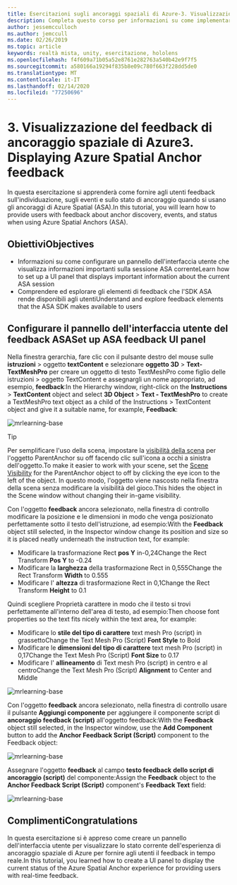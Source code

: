 ```yaml
---
title: Esercitazioni sugli ancoraggi spaziali di Azure-3. Visualizzazione del feedback di ancoraggio spaziale di Azure
description: Completa questo corso per informazioni su come implementare il riconoscimento volto di Azure in un'applicazione di realtà mista.
author: jessemcculloch
ms.author: jemccull
ms.date: 02/26/2019
ms.topic: article
keywords: realtà mista, unity, esercitazione, hololens
ms.openlocfilehash: f4f609a71b05a52e8761e282763a540b42e9f7f5
ms.sourcegitcommit: a580166a19294f835b8e09c780f663f228dd5de0
ms.translationtype: MT
ms.contentlocale: it-IT
ms.lasthandoff: 02/14/2020
ms.locfileid: "77250696"
---
```

# <a name="3-displaying-azure-spatial-anchor-feedback"></a><span data-ttu-id="6b6fe-105">3. Visualizzazione del feedback di ancoraggio spaziale di Azure</span><span class="sxs-lookup"><span data-stu-id="6b6fe-105">3. Displaying Azure Spatial Anchor feedback</span></span>

<span data-ttu-id="6b6fe-106">In questa esercitazione si apprenderà come fornire agli utenti feedback sull'individuazione, sugli eventi e sullo stato di ancoraggio quando si usano gli ancoraggi di Azure Spatial (ASA).</span><span class="sxs-lookup"><span data-stu-id="6b6fe-106">In this tutorial, you will learn how to provide users with feedback about anchor discovery, events, and status when using Azure Spatial Anchors (ASA).</span></span>

## <a name="objectives"></a><span data-ttu-id="6b6fe-107">Obiettivi</span><span class="sxs-lookup"><span data-stu-id="6b6fe-107">Objectives</span></span>

* <span data-ttu-id="6b6fe-108">Informazioni su come configurare un pannello dell'interfaccia utente che visualizza informazioni importanti sulla sessione ASA corrente</span><span class="sxs-lookup"><span data-stu-id="6b6fe-108">Learn how to set up a UI panel that displays important information about the current ASA session</span></span>
* <span data-ttu-id="6b6fe-109">Comprendere ed esplorare gli elementi di feedback che l'SDK ASA rende disponibili agli utenti</span><span class="sxs-lookup"><span data-stu-id="6b6fe-109">Understand and explore feedback elements that the ASA SDK makes available to users</span></span>

## <a name="set-up-asa-feedback-ui-panel"></a><span data-ttu-id="6b6fe-110">Configurare il pannello dell'interfaccia utente del feedback ASA</span><span class="sxs-lookup"><span data-stu-id="6b6fe-110">Set up ASA feedback UI panel</span></span>

<span data-ttu-id="6b6fe-111">Nella finestra gerarchia, fare clic con il pulsante destro del mouse sulle **istruzioni** > oggetto **textContent** e selezionare **oggetto 3D** > **Text-TextMeshPro** per creare un oggetto di testo TextMeshPro come figlio delle istruzioni > oggetto TextContent e assegnargli un nome appropriato, ad esempio, **feedback**:</span><span class="sxs-lookup"><span data-stu-id="6b6fe-111">In the Hierarchy window, right-click on the **Instructions** > **TextContent** object and select **3D Object** > **Text - TextMeshPro** to create a TextMeshPro text object as a child of the Instructions > TextContent object and give it a suitable name, for example, **Feedback**:</span></span>

![mrlearning-base](images/mrlearning-asa/tutorial3-section1-step1-1.png)

> [!TIP]
> <span data-ttu-id="6b6fe-113">Per semplificare l'uso della scena, impostare la <a href="https://docs.unity3d.com/Manual/SceneVisibility.html" target="_blank">visibilità della scena</a> per l'oggetto ParentAnchor su off facendo clic sull'icona a occhi a sinistra dell'oggetto.</span><span class="sxs-lookup"><span data-stu-id="6b6fe-113">To make it easier to work with your scene, set the  <a href="https://docs.unity3d.com/Manual/SceneVisibility.html" target="_blank">Scene Visibility</a> for the ParentAnchor object to off by clicking the eye icon to the left of the object.</span></span> <span data-ttu-id="6b6fe-114">In questo modo, l'oggetto viene nascosto nella finestra della scena senza modificare la visibilità del gioco.</span><span class="sxs-lookup"><span data-stu-id="6b6fe-114">This hides the object in the Scene window without changing their in-game visibility.</span></span>

<span data-ttu-id="6b6fe-115">Con l'oggetto **feedback** ancora selezionato, nella finestra di controllo modificare la posizione e le dimensioni in modo che venga posizionato perfettamente sotto il testo dell'istruzione, ad esempio:</span><span class="sxs-lookup"><span data-stu-id="6b6fe-115">With the **Feedback** object still selected, in the Inspector window change its position and size so it is placed neatly underneath the instruction text, for example:</span></span>

* <span data-ttu-id="6b6fe-116">Modificare la trasformazione Rect **pos Y** in-0,24</span><span class="sxs-lookup"><span data-stu-id="6b6fe-116">Change the Rect Transform **Pos Y** to -0.24</span></span>
* <span data-ttu-id="6b6fe-117">Modificare la **larghezza** della trasformazione Rect in 0,555</span><span class="sxs-lookup"><span data-stu-id="6b6fe-117">Change the Rect Transform **Width** to 0.555</span></span>
* <span data-ttu-id="6b6fe-118">Modificare l' **altezza** di trasformazione Rect in 0,1</span><span class="sxs-lookup"><span data-stu-id="6b6fe-118">Change the Rect Transform **Height** to 0.1</span></span>

<span data-ttu-id="6b6fe-119">Quindi scegliere Proprietà carattere in modo che il testo si trovi perfettamente all'interno dell'area di testo, ad esempio:</span><span class="sxs-lookup"><span data-stu-id="6b6fe-119">Then choose font properties so the text fits nicely within the text area, for example:</span></span>

* <span data-ttu-id="6b6fe-120">Modificare lo **stile del tipo di carattere** text mesh Pro (script) in grassetto</span><span class="sxs-lookup"><span data-stu-id="6b6fe-120">Change the Text Mesh Pro (Script) **Font Style** to Bold</span></span>
* <span data-ttu-id="6b6fe-121">Modificare le **dimensioni del tipo di carattere** text mesh Pro (script) in 0,17</span><span class="sxs-lookup"><span data-stu-id="6b6fe-121">Change the Text Mesh Pro (Script) **Font Size** to 0.17</span></span>
* <span data-ttu-id="6b6fe-122">Modificare l' **allineamento** di Text mesh Pro (script) in centro e al centro</span><span class="sxs-lookup"><span data-stu-id="6b6fe-122">Change the Text Mesh Pro (Script) **Alignment** to Center and Middle</span></span>

![mrlearning-base](images/mrlearning-asa/tutorial3-section1-step1-2.png)

<span data-ttu-id="6b6fe-124">Con l'oggetto **feedback** ancora selezionato, nella finestra di controllo usare il pulsante **Aggiungi componente** per aggiungere il componente script di **ancoraggio feedback (script)** all'oggetto feedback:</span><span class="sxs-lookup"><span data-stu-id="6b6fe-124">With the **Feedback** object still selected, in the Inspector window, use the **Add Component** button to add the **Anchor Feedback Script (Script)** component to the Feedback object:</span></span>

![mrlearning-base](images/mrlearning-asa/tutorial3-section1-step1-3.png)

<span data-ttu-id="6b6fe-126">Assegnare l'oggetto **feedback** al campo **testo feedback** **dello script di ancoraggio (script)** del componente:</span><span class="sxs-lookup"><span data-stu-id="6b6fe-126">Assign the **Feedback** object to the **Anchor Feedback Script (Script)** component's **Feedback Text** field:</span></span>

![mrlearning-base](images/mrlearning-asa/tutorial3-section1-step1-4.png)

## <a name="congratulations"></a><span data-ttu-id="6b6fe-128">Complimenti</span><span class="sxs-lookup"><span data-stu-id="6b6fe-128">Congratulations</span></span>

<span data-ttu-id="6b6fe-129">In questa esercitazione si è appreso come creare un pannello dell'interfaccia utente per visualizzare lo stato corrente dell'esperienza di ancoraggio spaziale di Azure per fornire agli utenti il feedback in tempo reale.</span><span class="sxs-lookup"><span data-stu-id="6b6fe-129">In this tutorial, you learned how to create a UI panel to display the current status of the Azure Spatial Anchor experience for providing users with real-time feedback.</span></span>
